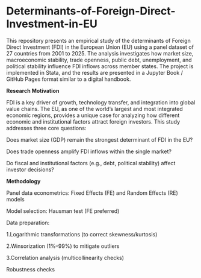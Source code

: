 # Determinants-of-Foreign-Direct-Investment-in-EU
This repository presents an empirical study of the determinants of Foreign Direct Investment (FDI) in the European Union (EU) using a panel dataset of 27 countries from 2001 to 2025. The analysis investigates how market size, macroeconomic stability, trade openness, public debt, unemployment, and political stability influence FDI inflows across member states.
The project is implemented in Stata, and the results are presented in a Jupyter Book / GitHub Pages format similar to a digital handbook.

**Research Motivation**

FDI is a key driver of growth, technology transfer, and integration into global value chains. The EU, as one of the world’s largest and most integrated economic regions, provides a unique case for analyzing how different economic and institutional factors attract foreign investors. This study addresses three core questions:

Does market size (GDP) remain the strongest determinant of FDI in the EU?

Does trade openness amplify FDI inflows within the single market?

Do fiscal and institutional factors (e.g., debt, political stability) affect investor decisions?

**Methodology**

Panel data econometrics: Fixed Effects (FE) and Random Effects (RE) models

Model selection: Hausman test (FE preferred)

Data preparation:

  1.Logarithmic transformations (to correct skewness/kurtosis)

  2.Winsorization (1%–99%) to mitigate outliers
  
  3.Correlation analysis (multicollinearity checks)

Robustness checks
